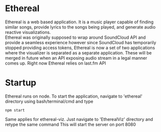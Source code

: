# Ethereal
Ethereal is a web based application. It is a music player capable of finding similar songs, provide lyrics to the songs being played, and generate audio reactive visualizations.  
Ethereal was originally supposed to wrap around SoundCloud API and provide a seamless experience however since SoundCloud has temporarily stopped providing access tokens, Ethereal is now a set of two applications where the visualizer is separated as a separate application. These will be merged in future when an API exposing audio stream in a legal manner comes up. Right now Ethereal relies on last.fm API

# Startup
Ethereal runs on node. To start the application, navigate to 'ethereal' directory using bash/terminal/cmd and type  
```
npm start
```
Same applies for ethereal-viz. Just navigate to 'EtherealViz' directory and retype the same command
This will start the server on port 8080
